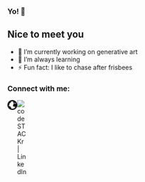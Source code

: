 ### Yo! 👋

## Nice to meet you

- 🔭 I’m currently working on generative art
- 🌱 I’m always learning
- ⚡ Fun fact: I like to chase after frisbees

### Connect with me:

[<img align="left" alt="mavec.me" width="22px" src="https://raw.githubusercontent.com/iconic/open-iconic/master/svg/globe.svg" />][website]
[<img align="left" alt="codeSTACKr | LinkedIn" width="22px" src="https://cdn.jsdelivr.net/npm/simple-icons@v3/icons/linkedin.svg" />][linkedin]

[website]: https://mavec.me
[linkedin]: https://linkedin.com/in/dariomavec

<!--
**dariomavec/dariomavec** is a ✨ _special_ ✨ repository because its `README.md` (this file) appears on your GitHub profile.

Here are some ideas to get you started:

- 🔭 I’m currently working on ...
- 🌱 I’m currently learning ...
- 👯 I’m looking to collaborate on ...
- 🤔 I’m looking for help with ...
- 💬 Ask me about ...
- 📫 How to reach me: ...
- 😄 Pronouns: ...
- ⚡ Fun fact: ...
-->
